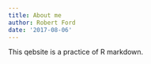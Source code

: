 ```yaml
---
title: About me
author: Robert Ford
date: '2017-08-06'
---
```


This qebsite is a practice of R markdown.
